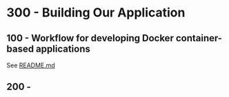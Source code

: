 # 300 - Building Our Application

## 100 - Workflow for developing Docker container-based applications

See [README.md](./100/README.md)

## 200 - 
